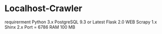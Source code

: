 # Localhost-Crawler

requirerment
  Python 3.x
  PostgreSQL 9.3 or Latest
  Flask 2.0
  WEB Scrapy 1.x
  Shinx 2.x
  Port = 6786
  RAM 100 MB
